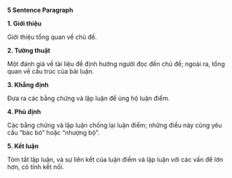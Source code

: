 ****5 Sentence Paragraph****

**1. Giới thiệu**

  Giới thiệu tổng quan về chủ đề.

**2. Tường thuật**

  Một đánh giá về tài liệu để định hướng người đọc đến chủ đề; ngoài ra, tổng quan về cấu trúc của bài luận.

**3. Khẳng định**

  Đưa ra các bằng chứng và lập luận để ủng hộ luận điểm.

**4. Phủ định**

  Các bằng chứng và lập luận chống lại luận điểm; những điều này cũng yêu cầu “bác bỏ” hoặc “nhượng bộ”.

**5. Kết luận**

  Tóm tắt lập luận, và sự liên kết của luận điểm và lập luận với các vấn đề lớn hơn, có tính kết nối. 
